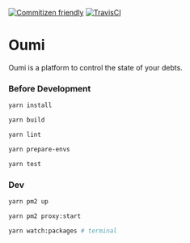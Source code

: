 [![Commitizen friendly](https://img.shields.io/badge/commitizen-friendly-brightgreen.svg)](http://commitizen.github.io/cz-cli/)
[![TravisCI](https://travis-ci.com/ticdenis/oumi.svg?branch=master)](https://travis-ci.com/ticdenis/oumi)

# Oumi

Oumi is a platform to control the state of your debts.

### Before Development

```bash
yarn install

yarn build

yarn lint

yarn prepare-envs

yarn test
```

### Dev

```bash
yarn pm2 up

yarn pm2 proxy:start

yarn watch:packages # terminal
```
